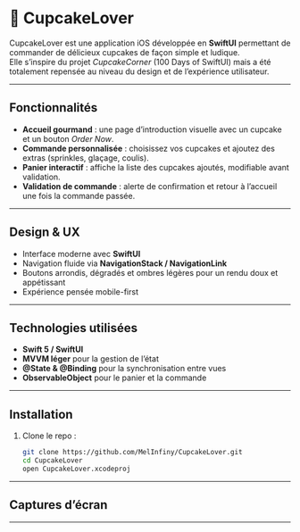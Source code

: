 # 🧁 CupcakeLover

CupcakeLover est une application iOS développée en **SwiftUI** permettant de commander de délicieux cupcakes de façon simple et ludique.  
Elle s’inspire du projet *CupcakeCorner* (100 Days of SwiftUI) mais a été totalement repensée au niveau du design et de l’expérience utilisateur.

---

## Fonctionnalités

- **Accueil gourmand** : une page d’introduction visuelle avec un cupcake et un bouton *Order Now*.  
- **Commande personnalisée** : choisissez vos cupcakes et ajoutez des extras (sprinkles, glaçage, coulis).  
- **Panier interactif** : affiche la liste des cupcakes ajoutés, modifiable avant validation.  
- **Validation de commande** : alerte de confirmation et retour à l’accueil une fois la commande passée.  

---

## Design & UX

- Interface moderne avec **SwiftUI**  
- Navigation fluide via **NavigationStack / NavigationLink**  
- Boutons arrondis, dégradés et ombres légères pour un rendu doux et appétissant  
- Expérience pensée mobile-first  

---

## Technologies utilisées

- **Swift 5 / SwiftUI**  
- **MVVM léger** pour la gestion de l’état  
- **@State & @Binding** pour la synchronisation entre vues  
- **ObservableObject** pour le panier et la commande  

---

## Installation

1. Clone le repo :
   ```bash
   git clone https://github.com/MelInfiny/CupcakeLover.git
   cd CupcakeLover
   open CupcakeLover.xcodeproj

---

## Captures d’écran


---
